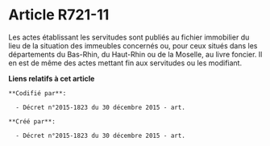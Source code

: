 # Article R721-11

Les actes établissant les servitudes sont publiés au fichier immobilier du lieu de la situation des immeubles concernés ou,
pour ceux situés dans les départements du Bas-Rhin, du Haut-Rhin ou de la Moselle, au livre foncier. Il en est de même des
actes mettant fin aux servitudes ou les modifiant.

**Liens relatifs à cet article**

	**Codifié par**:

	  - Décret n°2015-1823 du 30 décembre 2015 - art.

	**Créé par**:

	  - Décret n°2015-1823 du 30 décembre 2015 - art.
